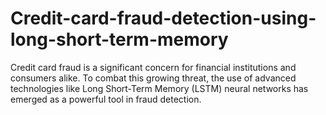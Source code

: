 # Credit-card-fraud-detection-using-long-short-term-memory
Credit card fraud is a significant concern for financial institutions and consumers alike. To combat this growing threat, the use of advanced technologies like Long Short-Term Memory (LSTM) neural networks has emerged as a powerful tool in fraud detection.
